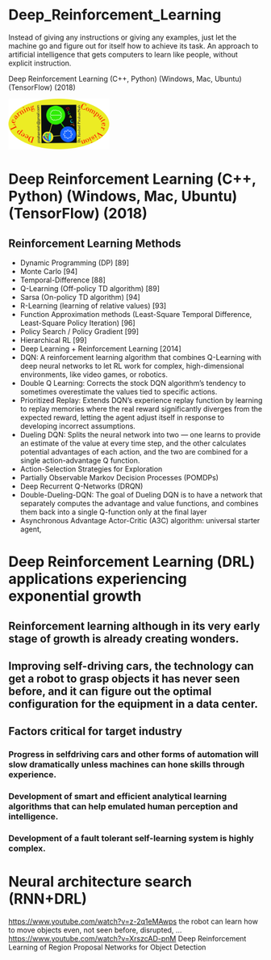  # Deep_Reinforcement_Learning
Instead of giving any instructions or giving any examples, just let the machine go and figure out for itself how to achieve its task. An approach to artificial intelligence that gets computers to learn like people, without explicit instruction.

Deep Reinforcement Learning (C++, Python) (Windows, Mac, Ubuntu) (TensorFlow) (2018)

<img src="https://github.com/pirahansiah/Deep_Reinforcement_Learning/blob/master/4.jpg" width="200" height="100">

# Deep Reinforcement Learning (C++, Python) (Windows, Mac, Ubuntu) (TensorFlow) (2018)
## Reinforcement Learning Methods
- Dynamic Programming (DP) [89]
- Monte Carlo [94]
- Temporal-Difference [88]
- Q-Learning (Off-policy TD algorithm) [89]
- Sarsa (On-policy TD algorithm) [94]
- R-Learning (learning of relative values) [93]
- Function Approximation methods (Least-Square Temporal Difference, Least-Square Policy Iteration) [96]
- Policy Search / Policy Gradient [99]
- Hierarchical RL [99]
- Deep Learning + Reinforcement Learning [2014]
- DQN: A reinforcement learning algorithm that combines Q-Learning with deep neural networks to let RL work for complex, high-dimensional environments, like video games, or robotics.
- Double Q Learning: Corrects the stock DQN algorithm’s tendency to sometimes overestimate the values tied to specific actions.
- Prioritized Replay: Extends DQN’s experience replay function by learning to replay memories where the real reward significantly diverges from the expected reward, letting the agent adjust itself in response to developing incorrect assumptions.
- Dueling DQN: Splits the neural network into two — one learns to provide an estimate of the value at every time step, and the other calculates potential advantages of each action, and the two are combined for a single action-advantage Q function.
- Action-Selection Strategies for Exploration
- Partially Observable Markov Decision Processes (POMDPs)
- Deep Recurrent Q-Networks (DRQN)
- Double-Dueling-DQN: The goal of Dueling DQN is to have a network that separately computes the advantage and value functions, and combines them back into a single Q-function only at the final layer
- Asynchronous Advantage Actor-Critic (A3C) algorithm: universal starter agent, 

# Deep Reinforcement Learning (DRL) applications experiencing exponential growth 
## Reinforcement learning although in its very early stage of growth is already creating wonders. 
## Improving self-driving cars, the technology can get a robot to grasp objects it has never seen before, and it can figure out the optimal configuration for the equipment in a data center.
## Factors critical for target industry
### Progress in self­driving cars and other forms of automation will slow dramatically unless machines can hone skills through experience.
### Development of smart and efficient analytical learning algorithms that can help emulated human perception and intelligence. 
### Development of a fault tolerant self-learning system is highly complex. 

# Neural architecture search (RNN+DRL)	

https://www.youtube.com/watch?v=z-2q1eMAwps 
the robot can learn how to move objects even, not seen before, disrupted, …
https://www.youtube.com/watch?v=XrszcAD-pnM 
Deep Reinforcement Learning of Region Proposal Networks for Object Detection
